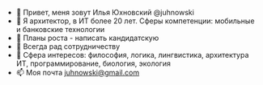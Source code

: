 - 👋 Привет, меня зовут Илья Юхновский @juhnowski
- 👀 Я архитектор, в ИТ более 20 лет. Сферы компетенции: мобильные и банковские технологии
- 🌱 Планы роста - написать кандидатскую
- 💞️ Всегда рад сотрудничеству
- 📢 Сфера интересов: философия, логика, лингвистика, архитектура ИТ, программирование, биология, экология 
- 📫 Моя почта juhnowski@gmail.com

<!---
juhnowski/juhnowski is a ✨ special ✨ repository because its `README.md` (this file) appears on your GitHub profile.
You can click the Preview link to take a look at your changes.
--->
